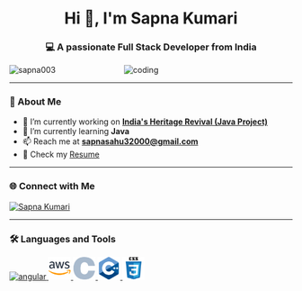 <h1 align="center">Hi 👋, I'm Sapna Kumari</h1>
<h3 align="center">💻 A passionate Full Stack Developer from India</h3>

<img align="right" alt="coding" width="300" src="https://tse3.mm.bing.net/th?id=OIP.IBoPzgI7K2WQprGKT91PFgHaEq&pid=Api&P=0&h=180">

<p align="left"> 
  <img src="https://komarev.com/ghpvc/?username=sapna003&label=Profile%20views&color=0e75b6&style=flat" alt="sapna003" /> 
</p>

---

### 🚀 About Me
- 🔭 I’m currently working on **[India's Heritage Revival (Java Project)](http://front1-deployment-latest.onrender.com)**
- 🌱 I’m currently learning **Java**
- 📫 Reach me at **sapnasahu32000@gmail.com**
- 📄 Check my [Resume](https://drive.google.com/file/d/13tsaPjLjK_72uCtg6CfqXZRUDBUPX92p/view?usp=drivesdk)

---

### 🌐 Connect with Me
<p align="left">
  <a href="https://www.linkedin.com/in/sapna-kumari-8ba491219" target="blank">
    <img align="center" src="https://raw.githubusercontent.com/rahuldkjain/github-profile-readme-generator/master/src/images/icons/Social/linked-in-alt.svg" alt="Sapna Kumari" height="30" width="40" />
  </a>
</p>

---

### 🛠️ Languages and Tools
<p align="left"> 
  <a href="https://angular.io" target="_blank"> <img src="https://angular.io/assets/images/logos/angular/angular.svg" alt="angular" width="40" height="40"/> </a>
  <a href="https://aws.amazon.com" target="_blank"> <img src="https://raw.githubusercontent.com/devicons/devicon/master/icons/amazonwebservices/amazonwebservices-original-wordmark.svg" alt="aws" width="40" height="40"/> </a>
  <a href="https://www.cprogramming.com/" target="_blank"> <img src="https://raw.githubusercontent.com/devicons/devicon/master/icons/c/c-original.svg" alt="c" width="40" height="40"/> </a>
  <a href="https://www.w3schools.com/cpp/" target="_blank"> <img src="https://raw.githubusercontent.com/devicons/devicon/master/icons/cplusplus/cplusplus-original.svg" alt="cplusplus" width="40" height="40"/> </a>
  <a href="https://www.w3schools.com/css/" target="_blank"> <img src="https://raw.githubusercontent.com/devicons/devicon/master/icons/css3/css3-original-wordmark.svg" alt="css3" width="40" height="40"/> </a>
  <a href="https://www.djangoproject.com/" target="_b_
